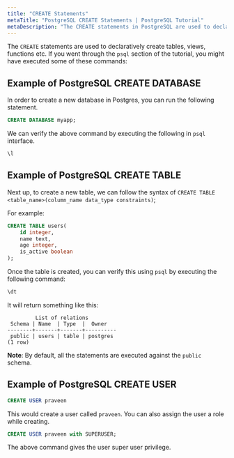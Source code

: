 ```yaml
---
title: "CREATE Statements"
metaTitle: "PostgreSQL CREATE Statements | PostgreSQL Tutorial"
metaDescription: "The CREATE statements in PostgreSQL are used to declaratively create tables, views, functions etc."
---
```


The `CREATE` statements are used to declaratively create tables, views, functions etc.
If you went through the `psql` section of the tutorial, you might have executed some of these commands:

## Example of PostgreSQL CREATE DATABASE

In order to create a new database in Postgres, you can run the following statement.

```sql
CREATE DATABASE myapp;
```

We can verify the above command by executing the following in `psql` interface.

```sql
\l
```

## Example of PostgreSQL CREATE TABLE

Next up, to create a new table, we can follow the syntax of `CREATE TABLE <table_name>(column_name data_type constraints)`;

For example:

```sql
CREATE TABLE users(
    id integer,
    name text,
    age integer,
    is_active boolean
);
```

Once the table is created, you can verify this using `psql` by executing the following command:

```sql
\dt
```

It will return something like this:

```
         List of relations
 Schema | Name  | Type  |  Owner   
--------+-------+-------+----------
 public | users | table | postgres
(1 row)
```

**Note**: By default, all the statements are executed against the `public` schema.

## Example of PostgreSQL CREATE USER

```sql
CREATE USER praveen
```

This would create a user called `praveen`. You can also assign the user a role while creating.

```sql
CREATE USER praveen with SUPERUSER;
```

The above command gives the user super user privilege.
